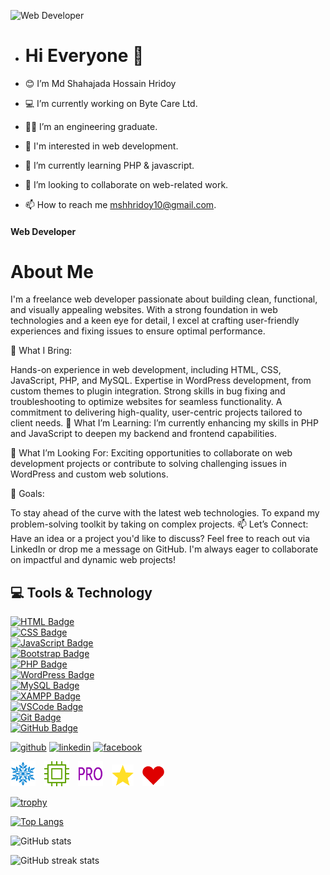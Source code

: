 ![Web Developer](https://media.licdn.com/dms/image/v2/D5616AQHPm4cSffmnYg/profile-displaybackgroundimage-shrink_350_1400/profile-displaybackgroundimage-shrink_350_1400/0/1733309928024?e=1739404800&v=beta&t=syY2QclbDgtIq1G5WGx86AITRc0iRc2s0h3RS9_6S_E)

- # Hi Everyone 👋

- 😊 I’m Md Shahajada Hossain Hridoy
- 💻 I’m currently working on Byte Care Ltd.
- 👨‍🎓 I’m an engineering graduate. 
- 👀 I'm interested in web development.
- 🌱 I’m currently learning PHP & javascript.
- 💞️ I’m looking to collaborate on web-related work.
- 📫 How to reach me 
mshhridoy10@gmail.com.
  
#### Web Developer


# About Me
I'm a freelance web developer passionate about building clean, functional, and visually appealing websites. With a strong foundation in web technologies and a keen eye for detail, I excel at crafting user-friendly experiences and fixing issues to ensure optimal performance.

🔧 What I Bring:

Hands-on experience in web development, including HTML, CSS, JavaScript, PHP, and MySQL.
Expertise in WordPress development, from custom themes to plugin integration.
Strong skills in bug fixing and troubleshooting to optimize websites for seamless functionality.
A commitment to delivering high-quality, user-centric projects tailored to client needs.
🌱 What I’m Learning:
I’m currently enhancing my skills in PHP and JavaScript to deepen my backend and frontend capabilities.

💞️ What I’m Looking For:
Exciting opportunities to collaborate on web development projects or contribute to solving challenging issues in WordPress and custom web solutions.

🎯 Goals:

To stay ahead of the curve with the latest web technologies.
To expand my problem-solving toolkit by taking on complex projects.
📫 Let’s Connect:
Have an idea or a project you'd like to discuss? Feel free to reach out via LinkedIn or drop me a message on GitHub. I'm always eager to collaborate on impactful and dynamic web projects!

## 💻 Tools & Technology

[![HTML Badge](https://img.shields.io/badge/HTML-E34F26?style=for-the-badge&labelColor=black&logo=html5&logoColor=E34F26)](#)  
[![CSS Badge](https://img.shields.io/badge/CSS-1572B6?style=for-the-badge&labelColor=black&logo=css3&logoColor=1572B6)](#)  
[![JavaScript Badge](https://img.shields.io/badge/JavaScript-F7DF1E?style=for-the-badge&labelColor=black&logo=javascript&logoColor=F7DF1E)](#)  
[![Bootstrap Badge](https://img.shields.io/badge/Bootstrap-7952B3?style=for-the-badge&labelColor=black&logo=bootstrap&logoColor=7952B3)](#)  
[![PHP Badge](https://img.shields.io/badge/PHP-777BB4?style=for-the-badge&labelColor=black&logo=php&logoColor=777BB4)](#)  
[![WordPress Badge](https://img.shields.io/badge/WordPress-21759B?style=for-the-badge&labelColor=black&logo=wordpress&logoColor=white)](#)  
[![MySQL Badge](https://img.shields.io/badge/MySQL-4479A1?style=for-the-badge&labelColor=black&logo=mysql&logoColor=4479A1)](#)  
[![XAMPP Badge](https://img.shields.io/badge/XAMPP-FB7A24?style=for-the-badge&labelColor=black&logo=xampp&logoColor=FB7A24)](#)  
[![VSCode Badge](https://img.shields.io/badge/Visual_Studio_Code-0078D7?style=for-the-badge&labelColor=black&logo=visual-studio-code&logoColor=0078D7)](#)  
[![Git Badge](https://img.shields.io/badge/Git-F05032?style=for-the-badge&labelColor=black&logo=git&logoColor=f34f29)](#)  
[![GitHub Badge](https://img.shields.io/badge/GitHub-181717?style=for-the-badge&labelColor=black&logo=github&logoColor=white)](#)  


[<img src='https://cdn.jsdelivr.net/npm/simple-icons@3.0.1/icons/github.svg' alt='github' height='40'>](https://github.com/mshhridoy75)  [<img src='https://cdn.jsdelivr.net/npm/simple-icons@3.0.1/icons/linkedin.svg' alt='linkedin' height='40'>](https://www.linkedin.com/in/https://www.linkedin.com/in/mshhridoy75//)  [<img src='https://cdn.jsdelivr.net/npm/simple-icons@3.0.1/icons/facebook.svg' alt='facebook' height='40'>](https://www.facebook.com/https://www.facebook.com/profile.php?id=61564624411428)  

<a href='https://archiveprogram.github.com/'><img src='https://raw.githubusercontent.com/acervenky/animated-github-badges/master/assets/acbadge.gif' width='40' height='40'></a> <a href='https://docs.github.com/en/developers'><img src='https://raw.githubusercontent.com/acervenky/animated-github-badges/master/assets/devbadge.gif' width='40' height='40'></a> <a href='https://github.com/pricing'><img src='https://raw.githubusercontent.com/acervenky/animated-github-badges/master/assets/pro.gif' width='40' height='40'></a> <a href='https://stars.github.com/'><img src='https://raw.githubusercontent.com/acervenky/animated-github-badges/master/assets/starbadge.gif' width='35' height='35'></a> <a href='https://docs.github.com/en/github/supporting-the-open-source-community-with-github-sponsors'><img src='https://raw.githubusercontent.com/acervenky/animated-github-badges/master/assets/sponsorbadge.gif' width='35' height='35'></a> 

[![trophy](https://github-profile-trophy.vercel.app/?username=mshhridoy75)](https://github.com/ryo-ma/github-profile-trophy)

[![Top Langs](https://github-readme-stats.vercel.app/api/top-langs/?username=mshhridoy75)](https://github.com/anuraghazra/github-readme-stats)

![GitHub stats](https://github-readme-stats.vercel.app/api?username=mshhridoy75&show_icons=true&count_private=true)  


![GitHub streak stats](https://streak-stats.demolab.com/?user=mshhridoy75)  


<!---
mshhridoy75/mshhridoy75 is a ✨ special ✨ repository because its `README.md` (this file) appears on your GitHub profile.
You can click the Preview link to take a look at your changes.
--->
